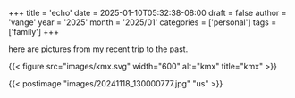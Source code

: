 +++
title = 'echo'
date = 2025-01-10T05:32:38-08:00
draft = false
author = 'vange'
year = '2025'
month = '2025/01'
categories = ['personal']
tags = ['family']
+++

here are pictures from my recent trip to the past.

{{< figure src="images/kmx.svg" width="600"
	alt="kmx" title="kmx" >}}

{{< postimage "images/20241118_130000777.jpg" "us" >}}